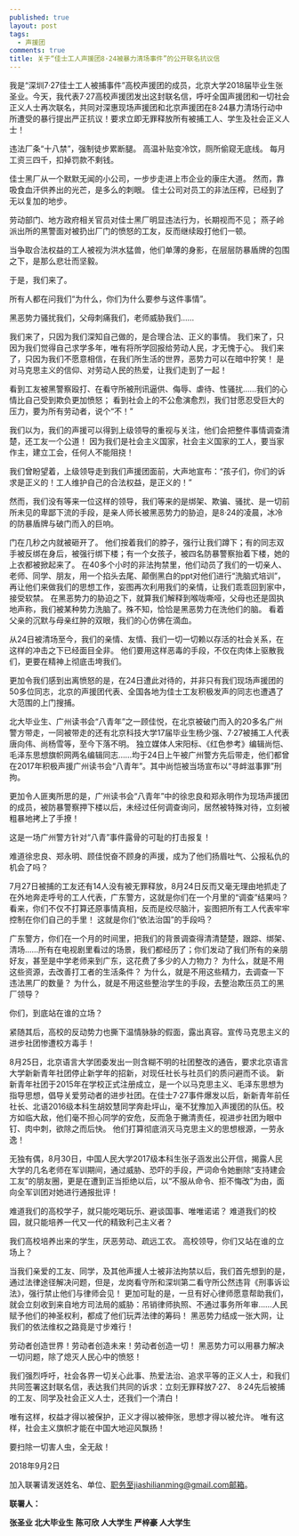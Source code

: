 ```yaml
---
published: true
layout: post
tags:
  - 声援团
comments: true
title: 关于“佳士工人声援团8·24被暴力清场事件”的公开联名抗议信
---
```


我是“深圳7·27佳士工人被捕事件”高校声援团的成员，北京大学2018届毕业生张圣业。今天，我代表7·27高校声援团发出这封联名信，呼吁全国声援团和一切社会正义人士再次联名，共同对深惠现场声援团和北京声援团在8·24暴力清场行动中所遭受的暴行提出严正抗议！要求立即无罪释放所有被捕工人、学生及社会正义人士！
                                                                                                                      
违法厂条“十八禁”，强制徒步累断腿。
高温补贴变冷饮，厕所偷窥无底线。
每月工资三四千，扣掉罚款不剩钱。

佳士黑厂从一个默默无闻的小公司，一步步走进上市企业的康庄大道。
然而，靠吸食血汗供养出的光芒，是多么的刺眼。
佳士公司对员工的非法压榨，已经到了无以复加的地步。

劳动部门、地方政府相关官员对佳士黑厂明显违法行为，长期视而不见；
燕子岭派出所的黑警面对被扔出厂门的愤怒的工友，反而继续殴打他们一顿。

当争取合法权益的工人被视为洪水猛兽，他们单薄的身影，在层层防暴盾牌的包围之下，是那么悲壮而坚毅。

于是，我们来了。

所有人都在问我们“为什么，你们为什么要参与这件事情”。

黑恶势力骚扰我们，父母刺痛我们，老师威胁我们……

我们来了，只因为我们深知自己做的，是合理合法、正义的事情。
我们来了，只因为我们觉得自己求学多年，唯有将所学回报给劳动人民，才无愧于心。
我们来了，只因为我们不愿意相信，在我们所生活的世界，恶势力可以在暗中狞笑！
是对马克思主义的信仰、对劳动人民的热爱，让我们走到了一起！


看到工友被黑警察殴打、在看守所被刑讯逼供、侮辱、虐待、性骚扰……我们的心情比自己受到欺负更加愤怒；
看到社会上的不公愈演愈烈，我们甘愿忍受巨大的压力，要为所有劳动者，说个“不！”

我们以为，我们的声援可以得到上级领导的重视与关注，他们会把整件事情调查清楚，还工友一个公道！
因为我们是社会主义国家，社会主义国家的工人，要当家作主，建立工会，任何人不能阻挠！

我们曾盼望着，上级领导走到我们声援团面前，大声地宣布：“孩子们，你们的诉求是正义的！工人维护自己的合法权益，是正义的！”

然而，我们没有等来一位这样的领导，我们等来的是绑架、欺骗、骚扰、是一切前所未见的卑鄙下流的手段，是亲人师长被黑恶势力的胁迫，是8·24的凌晨，冰冷的防暴盾牌与破门而入的巨响。

门在几秒之内就被砸开了。
他们按着我们的脖子，强行让我们蹲下；有的同志双手被反绑在身后，被强行绑下楼；有一个女孩子，被四名防暴警察抬着下楼，她的上衣都被掀起来了。
在40多个小时的非法拘禁里，他们动员了我们的一切亲人、老师、同学、朋友，用一个掐头去尾、颠倒黑白的ppt对他们进行“洗脑式培训”，再让他们来做我们的思想工作，妄图再次利用我们的亲情，让我们乖乖回到家中，接受软禁。
在黑恶势力的胁迫之下，就算我们解释到喉咙嘶哑，父母也还是固执地声称，我们被某种势力洗脑了。殊不知，恰恰是黑恶势力在洗他们的脑。
看着父亲的沉默与母亲红肿的双眼，我们的心仿佛在滴血。

从24日被清场至今，我们的亲情、友情、我们一切一切赖以存活的社会关系，在这样的冲击之下已经面目全非。
他们要用这样恶毒的手段，不仅在肉体上驱散我们，更要在精神上彻底击垮我们。

更加令我们感到出离愤怒的是，在24日遭此对待的，并非只有我们现场声援团的50多位同志，北京的声援团代表、全国各地为佳士工友积极发声的同志也遭遇了大范围的上门搜捕。

北大毕业生、广州读书会“八青年”之一顾佳悦，在北京被破门而入的20多名广州警方带走，一同被带走的还有北京科技大学17届毕业生杨少强、7·27被捕工人代表唐向伟、尚杨雪等，至今下落不明。
独立媒体人宋阳标、《红色参考》编辑尚恺、毛泽东思想旗帜网两名编辑同志……均于24日上午被广州警方先后带走，他们都曾在2017年积极声援广州读书会“八青年”。其中尚恺被当场宣布以“寻衅滋事罪”刑拘。

更加令人匪夷所思的是，广州读书会“八青年”中的徐忠良和郑永明作为现场声援团的成员，被防暴警察押下楼以后，未经过任何调查询问，居然被特殊对待，立刻被粗暴地拷上了手撩！

这是一场广州警方针对“八青”事件露骨的可耻的打击报复！

难道徐忠良、郑永明、顾佳悦奋不顾身的声援，成为了他们扬眉吐气、公报私仇的机会了吗？

7月27日被捕的工友还有14人没有被无罪释放，8月24日反而又毫无理由地抓走了在外地奔走呼号的工人代表，广东警方，这就是你们在一个月里的“调查”结果吗？看来，你们不仅不打算还原事情真相，反而是绞尽脑汁，妄图把所有工人代表牢牢控制在你们自己的手里！
这就是你们“依法治国”的手段吗？

广东警方，你们在一个月的时间里，把我们的背景调查得清清楚楚，跟踪、绑架、清场……所有在电视剧里看过的场景，我们都经历了；你们发动了我们所有的亲朋好友，甚至是中学老师来到广东，这花费了多少的人力物力？
为什么，就是不用这些资源，去改善打工者的生活条件？
为什么，就是不用这些精力，去调查一下违法黑厂的数量？
为什么，就是不用这些整治学生的手段，去整治欺压员工的黑厂领导？

你们，到底站在谁的立场？

紧随其后，高校的反动势力也撕下温情脉脉的假面，露出真容。宣传马克思主义的进步社团惨遭校方毒手！

8月25日，北京语言大学团委发出一则含糊不明的社团整改的通告，要求北京语言大学新新青年社团停止新学年的招新，对现任社长与社员们的质问避而不谈。
新新青年社团于2015年在学校正式注册成立，是一个以马克思主义、毛泽东思想为指导思想，倡导关爱劳动者的进步社团。在佳士7·27事件爆发以后，新新青年前任社长、北语2016级本科生胡姣慧同学奔赴坪山，毫不犹豫加入声援团的队伍。校方如临大敌，他们毫不担心同学的安危，反而急于撇清责任，视进步社团为眼中钉、肉中刺，欲除之而后快。
他们打算彻底消灭马克思主义的思想根源，一劳永逸！

无独有偶，8月30日，中国人民大学2017级本科生张子涵发出公开信，揭露人民大学的几名老师在军训期间，通过威胁、恐吓的手段，严词命令她删除“支持建会工友”的朋友圈，更是在遭到正当拒绝以后，以“不服从命令、拒不悔改”为由，面向全军训团对她进行通报批评！

难道我们的高校学子，就只能吃喝玩乐、避谈国事、唯唯诺诺？
难道我们的校园，就只能培养一代又一代的精致利己主义者？

我们高校培养出来的学生，厌恶劳动、疏远工农。
高校领导，你们又站在谁的立场上？

当我们亲爱的工友、同学，及其他声援人士被非法拘禁以后，我们首先想到的是，通过法律途径解决问题，但是，龙岗看守所和深圳第二看守所公然违背《刑事诉讼法》，强行禁止他们与律师会见！
更加可耻的是，一旦有好心律师愿意帮助我们，就会立刻收到来自地方司法局的威胁：吊销律师执照、不通过事务所年审……人民赋予他们的神圣权利，都成了他们玩弄法律的筹码！
黑恶势力结成一张大网，让我们的依法维权之路竟是寸步难行！

劳动者创造世界！劳动者创造未来！劳动者创造一切！
黑恶势力可以用暴力解决一切问题，除了熄灭人民心中的愤怒！

我们强烈呼吁，社会各界一切关心此事、热爱法治、追求平等的正义人士，和我们共同签署这封联名信，表达我们共同的诉求：立刻无罪释放7·27、 8·24先后被捕的工友、同学及社会正义人士，还我们一个清白！

唯有这样，权益才得以被保护，正义才得以被伸张，思想才得以被允许。
唯有这样，社会主义旗帜才能在中国大地迎风飘扬！

要扫除一切害人虫，全无敌！



2018年9月2日






加入联署请发送姓名、单位、职务至jiashilianming@gmail.com邮箱。



**联署人：**

**张圣业 北大毕业生**
**陈可欣 人大学生**
**严梓豪 人大学生**
